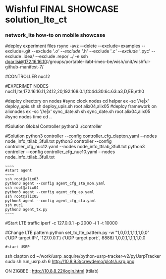 Wishful FINAL SHOWCASE solution_lte_ct
============================

### network_lte how-to on mobile showcase
 
 #deploy experiment files
    rsync -avz --delete --exclude=examples --exclude=.git --exclude '*.o' --exclude '*.h' --exclude '*.c' --exclude '*.pyc' --exclude .idea/ --exclude .repo/ ../  -e ssh dgarlisi@172.16.16.10:/groups/portable-ilabt-imec-be/wish/cnit/wishful-github-manifest-7/

 #CONTROLLER
    nuc12

 #EXPERIMET NODES
    nuc11,lte,172.16.16.11,2412,20,192.168.0.1,f4:4d:30:6c:63:a3,D,EB,eth0

 #deploy directory on nodes
 #sync clock nodes
    cd helper
     ex -sc $'%s/\r$//e|x' deploy_upis.sh
     sh deploy_upis.sh root alix04,alix05  #deploy framework on alixnodes
     ex -sc $'%s/\r$//e|x' sync_date.sh
     sh sync_date.sh root alix04,alix05  #sync nodes time
     cd ..

 #Solution Global Controller
    python3 ./controller

 #Solution
    python3 controller --config controller_cfg_clapton.yaml --nodes node_info_ttilab_3full.txt
    python3 controller --config controller_cfg_nuc12.yaml --nodes node_info_ttilab_3full.txt
    python3 controller --config controller_cfg_nuc10.yaml --nodes node_info_ttilab_3full.txt

    ~~~~
    #start agent
    ~~~~
    ssh root@alix03
    python3 agent --config agent_cfg_sta_mon.yaml
    ssh root@alix04
    python3 agent --config agent_cfg_ap.yaml
    ssh root@alix05
    python3 agent --config agent_cfg_sta.yaml
    ssh nuc1
    python3 agent_tx.py
    ~~~~


 #Start LTE traffic
    iperf -c 127.0.0.1 -p 2000 -i 1 -t 10000

 #Change LTE pattern
    python set_tx_lte_pattern.py -w "1,0,0,1,1,1,1,1,0,0"
        ('UDP target IP:', '127.0.0.1')
        ('UDP target port:', 8888)
        1,0,0,1,1,1,1,1,0,0


~~~~
#start USRP
~~~~

ssh clapton
cd ~/work/usrp_acquire/python-usrp-tracker-v2/pyUsrpTracker
sudo sh run_usrp.sh 6
http://10.8.9.3/crewdemo/plots/usrp.png

ON ZIGBEE : http://10.8.8.22/login.html (ttilab)


